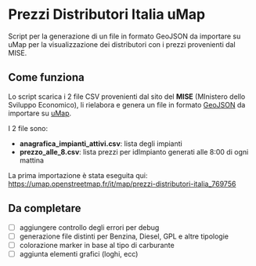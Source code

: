# Prezzi Distributori Italia uMap
Script per la generazione di un file in formato GeoJSON da importare su uMap per la visualizzazione dei distributori con i prezzi provenienti dal MISE.

## Come funziona
Lo script scarica i 2 file CSV provenienti dal sito del **MISE** (MInistero dello Sviluppo Economico), li rielabora e genera un file in formato [GeoJSON](https://geojson.org/) da importare su [uMap](https://umap.openstreetmap.fr/it/).

I 2 file sono:
- **anagrafica_impianti_attivi.csv**: lista degli impianti
- **prezzo_alle_8.csv**: lista prezzi per idImpianto generati alle 8:00 di ogni mattina

La prima importazione è stata eseguita qui:
https://umap.openstreetmap.fr/it/map/prezzi-distributori-italia_769756

## Da completare
- [ ] aggiungere controllo degli errori per debug
- [ ] generazione file distinti per Benzina, Diesel, GPL e altre tipologie
- [ ] colorazione marker in base al tipo di carburante
- [ ] aggiunta elementi grafici (loghi, ecc)